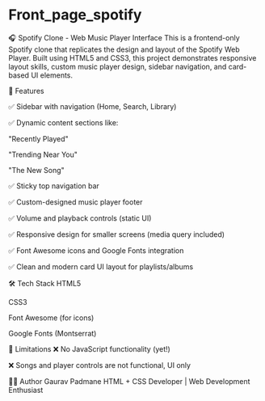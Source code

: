 # Front_page_spotify

🎧 Spotify Clone - Web Music Player Interface
This is a frontend-only Spotify clone that replicates the design and layout of the Spotify Web Player. Built using HTML5 and CSS3, this project demonstrates responsive layout skills, custom music player design, sidebar navigation, and card-based UI elements.

🌟 Features

✅ Sidebar with navigation (Home, Search, Library)

✅ Dynamic content sections like:

"Recently Played"

"Trending Near You"

"The New Song"

✅ Sticky top navigation bar

✅ Custom-designed music player footer

✅ Volume and playback controls (static UI)

✅ Responsive design for smaller screens (media query included)

✅ Font Awesome icons and Google Fonts integration

✅ Clean and modern card UI layout for playlists/albums

🛠️ Tech Stack
HTML5

CSS3

Font Awesome (for icons)

Google Fonts (Montserrat)

🚧 Limitations
❌ No JavaScript functionality (yet!)

❌ Songs and player controls are not functional, UI only


👨‍💻 Author
Gaurav Padmane
HTML + CSS Developer | Web Development Enthusiast